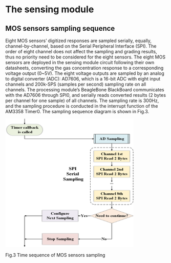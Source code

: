 # The sensing module



## MOS sensors sampling sequence

Eight MOS sensors’ digitized responses are sampled serially, equally, channel-by-channel, based on the Serial Peripheral Interface (SPI). The order of eight channel does not affect the sampling and grading results, thus no priority need to be considered for the eight sensors.
The eight MOS sensors are deployed in the sensing module circuit following their own datasheets, converting the gas concentration response to a corresponding voltage output (0~5V). The eight voltage outputs are sampled by an analog to digital converter (ADC): AD7606, which is a 16-bit ADC with eight input channels and 200k-SPS (samples per second) sampling rate on all channels. The processing module’s BeagleBone BlackBoard communicates with the AD7606 through SPI0, and serially reads converted results (2 bytes per channel for one sample) of all channels. The sampling rate is 300Hz, and the sampling procedure is conducted in the interrupt function of the AM3358 Timer0. The sampling sequence diagram is shown in Fig.3.

<img src="https://github.com/TJU-IRAS/enose-aiq/blob/main/documents/pics/AD-TimeSequence.png" width="400" height="400" />

Fig.3 Time sequence of MOS sensors sampling